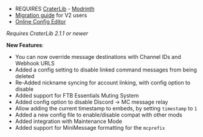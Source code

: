 - REQUIRES [CraterLib](https://www.curseforge.com/minecraft/mc-mods/craterlib) - [Modrinth](https://modrinth.com/mod/craterlib)
- [Migration guide](https://sdlink.fdd-docs.com/migration/) for V2 users
- [Online Config Editor](https://editor.firstdark.dev)


*Requires CraterLib 2.1.1 or newer*

**New Features**:

- You can now override message destinations with Channel IDs and Webhook URLS
- Added a config setting to disable linked command messages from being deleted
- Re-Added nickname syncing for account linking, with config option to disable
- Added support for FTB Essentials Muting System
- Added config option to disable Discord -> MC message relay
- Allow adding the current timestamp to embeds, by setting `timestamp` to `1`
- Added a new config file to enable/disable compat with other mods
- Added integration with Maintenance Mode
- Added support for MiniMessage formatting for the `mcprefix`
